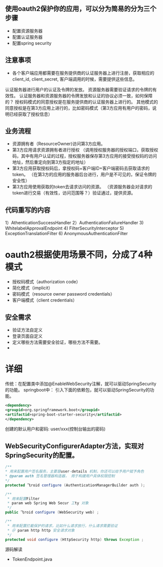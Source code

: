 ## 使用oauth2保护你的应用，可以分为简易的分为三个步骤
* 配置资源服务器
* 配置认证服务器
* 配置spring security

##  注意事项
* 各个客户端应用都需要在服务提供商的认证服务器上进行注册，获取相应的client_id, client_secret, 客户端调用的时候，需要提供这些信息。

认证服务器进行用户的认证及令牌的发放。
资源服务器需要验证请求的令牌的有效性。
认证服务器和资源服务器的令牌发放和认证的协议必须一致，如何保障的？
授权码模式的同意授权是在服务提供商的认证服务器上进行的。
其他模式的同意授权是在第3方应用上进行的，比如密码模式（第3方应用有用户的密码，说明已经获取了授权信息）


## 业务流程
* 资源拥有者（ResourceOwner)访问第3方应用。
* 第3方应用请求资源拥有者进行授权
（调用授权服务器的授权端口，获取授权码，其中有用户认证的过程，授权服务器保存第3方应用的接受授权码的访问地址，然后重定向到第3方指定的地址）
* 第3方应用获取授权码后，拿授权码+客户端ID+客户端密码去获取请求的token。
  （在第3方的应用的服务器后台进行，用户是不可见的，保证令牌的安全性）
* 第3方应用使用获取的token去请求访问的资源。
  （资源服务器会对请求的token进行交易（有效性，访问范围等？）验证通过，提供资源。

## 代码重写的内容
1）AthenticationSuccessHandler
2）AuthenticationFailureHandler
3) WhitelabelApprovalEndpoint
4) FilterSecurityInterceptor
5) ExceptionTranslationFilter
6) AnonymousAuthenticationFilter




# oauth2根据使用场景不同，分成了4种模式
* 授权码模式（authorization code）
* 简化模式（implicit）
* 密码模式（resource owner password credentials）
* 客户端模式（client credentials）

## 安全需求
* 验证方法自定义
* 登录页面自定义
* 定义哪些方法需要安全验证，哪些方法不需要。
* 


# 详细
传统：在配置类中添加@EnableWebSecurity注解，就可以驱动SpringSecurity的功能。
springboot中： 引入下面的依赖包，就可以驱动SpringSecurity的功能。
```xml
<dependency>
<groupid>org.springframework.boot</groupid>
<artifactid>spring-boot-starter-security</artifactid>
</dependency>
```

创建的默认用户和密码:  user/xxx(控制台输出的密码)

## WebSecurityConfigurerAdapter方法，实现对SpringSecurity的配置。
```java
/**
* 用来配置用户签名服务，主要是user-details 机制，你还可以给予用户赋予角色
* @param auth 签名管理器构造器， 用于构建用户具体权限控制
*/
protected 飞roid configure (AuthenticationManagerBuilder auth );

/**
 * 用来配置Filter
 * param web Spring Web Secur 工ty 对象
 */
public 飞roid configure (WebSecurity web) ;

/**
 * 用来配置拦截保护的请求，比如什么请求放行，什么请求需要验证
 * ＠ param http http 安全请求对象
 */
protected void configure (HttpSecurity http) throws Exception ;

```

源码解读
* TokenEndpoint.java